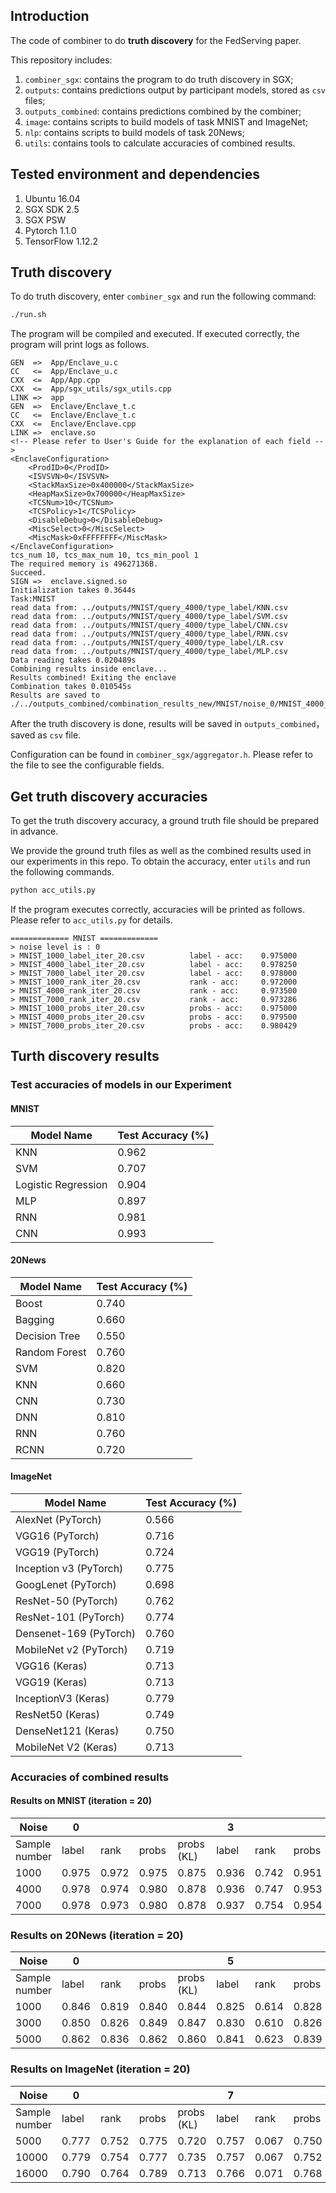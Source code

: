 
## Introduction

The code of combiner to do **truth discovery** for the FedServing paper.

This repository includes:
1. `combiner_sgx`: contains the program to do truth discovery in SGX;
2. `outputs`: contains predictions output by participant models, stored as  `csv` files;
3. `outputs_combined`: contains predictions combined by the combiner;
3. `image`: contains scripts to build models of task MNIST and ImageNet;
3. `nlp`: contains scripts to build models of task 20News;
4. `utils`: contains tools to calculate accuracies of combined results.

 
## Tested environment and dependencies
1. Ubuntu 16.04
2. SGX SDK 2.5
3. SGX PSW
4. Pytorch 1.1.0
5. TensorFlow 1.12.2


## Truth discovery

To do truth discovery, enter `combiner_sgx` and run the following command:

```bash
./run.sh
```
The program will be compiled and executed. If executed correctly, the program will print logs as follows.
```
GEN  =>  App/Enclave_u.c
CC   <=  App/Enclave_u.c
CXX  <=  App/App.cpp
CXX  <=  App/sgx_utils/sgx_utils.cpp
LINK =>  app
GEN  =>  Enclave/Enclave_t.c
CC   <=  Enclave/Enclave_t.c
CXX  <=  Enclave/Enclave.cpp
LINK =>  enclave.so
<!-- Please refer to User's Guide for the explanation of each field -->
<EnclaveConfiguration>
    <ProdID>0</ProdID>
    <ISVSVN>0</ISVSVN>
    <StackMaxSize>0x400000</StackMaxSize>
    <HeapMaxSize>0x700000</HeapMaxSize>
    <TCSNum>10</TCSNum>
    <TCSPolicy>1</TCSPolicy>
    <DisableDebug>0</DisableDebug>
    <MiscSelect>0</MiscSelect>
    <MiscMask>0xFFFFFFFF</MiscMask>
</EnclaveConfiguration>
tcs_num 10, tcs_max_num 10, tcs_min_pool 1
The required memory is 49627136B.
Succeed.
SIGN =>  enclave.signed.so
Initialization takes 0.3644s
Task:MNIST
read data from: ../outputs/MNIST/query_4000/type_label/KNN.csv
read data from: ../outputs/MNIST/query_4000/type_label/SVM.csv
read data from: ../outputs/MNIST/query_4000/type_label/CNN.csv
read data from: ../outputs/MNIST/query_4000/type_label/RNN.csv
read data from: ../outputs/MNIST/query_4000/type_label/LR.csv
read data from: ../outputs/MNIST/query_4000/type_label/MLP.csv
Data reading takes 0.020489s
Combining results inside enclave...
Results combined! Exiting the enclave
Combination takes 0.010545s
Results are saved to ./../outputs_combined/combination_results_new/MNIST/noise_0/MNIST_4000_label_iter_16.csv
```
After the truth discovery is done, results will be saved in `outputs_combined`，saved as `csv` file.


Configuration can be found in `combiner_sgx/aggregator.h`. Please refer to the file to see the configurable fields.


## Get truth discovery accuracies



To get the truth discovery accuracy, a ground truth file should be prepared in advance.

We provide the ground truth files as well as the combined results used in our experiments in this repo. To obtain the accuracy, enter `utils` and run the following commands.
``` bash
python acc_utils.py
```
If the program executes correctly, accuracies will be printed as follows. Please refer to `acc_utils.py` for details.
```
============= MNIST =============
> noise level is : 0
> MNIST_1000_label_iter_20.csv          label - acc:    0.975000
> MNIST_4000_label_iter_20.csv          label - acc:    0.978250
> MNIST_7000_label_iter_20.csv          label - acc:    0.978000
> MNIST_1000_rank_iter_20.csv           rank - acc:     0.972000
> MNIST_4000_rank_iter_20.csv           rank - acc:     0.973500
> MNIST_7000_rank_iter_20.csv           rank - acc:     0.973286
> MNIST_1000_probs_iter_20.csv          probs - acc:    0.975000
> MNIST_4000_probs_iter_20.csv          probs - acc:    0.979500
> MNIST_7000_probs_iter_20.csv          probs - acc:    0.980429
```




## Turth discovery results

### Test accuracies of models in our Experiment

#### MNIST
| Model Name          | Test Accuracy (%) |
|---------------------|-------------------|
| KNN                 | 0.962             |
| SVM                 | 0.707             |
| Logistic Regression | 0.904             |
| MLP                 | 0.897             |
| RNN                 | 0.981             |
| CNN                 | 0.993             |

#### 20News
| Model Name    | Test Accuracy (%) |
|---------------|-------------------|
| Boost         | 0.740              |
| Bagging       | 0.660              |
| Decision Tree | 0.550              |
| Random Forest | 0.760              |
| SVM           | 0.820              |
| KNN           | 0.660              |
| CNN           | 0.730              |
| DNN           | 0.810              |
| RNN           | 0.760              |
| RCNN          | 0.720              |

#### ImageNet
| Model Name             | Test Accuracy (%) |
|------------------------|-------------------|
| AlexNet (PyTorch)      | 0.566             |
| VGG16 (PyTorch)        | 0.716             |
| VGG19 (PyTorch)        | 0.724             |
| Inception v3 (PyTorch) | 0.775             |
| GoogLenet (PyTorch)    | 0.698             |
| ResNet-50 (PyTorch)    | 0.762             |
| ResNet-101 (PyTorch)   | 0.774             |
| Densenet-169 (PyTorch) | 0.760             |
| MobileNet v2 (PyTorch) | 0.719             |
| VGG16 (Keras)          | 0.713             |
| VGG19 (Keras)          | 0.713             |
|  InceptionV3 (Keras)   | 0.779             |
|  ResNet50 (Keras)      | 0.749             |
|  DenseNet121 (Keras)   | 0.750             |
| MobileNet V2 (Keras)   | 0.713             |

### Accuracies of combined results

#### Results on MNIST (iteration = 20)
| Noise         | 0      |        |        |            | 3      |        |        |            | 5      |        |        |            |
|---------------|--------|--------|--------|------------|--------|--------|--------|------------|--------|--------|--------|------------|
| Sample number | label  | rank   | probs  | probs (KL) | label  | rank   | probs  | probs (KL) | label  | rank   | probs  | probs (KL) |
| 1000          | 0.975  | 0.972  | 0.975  | 0.875      | 0.936  | 0.742  | 0.951  | 0.324      | 0.272  | 0.253  | 0.467  | 0.124      |
| 4000          | 0.978  | 0.974  | 0.980  | 0.878      | 0.936  | 0.747  | 0.953  | 0.141      | 0.335  | 0.216  | 0.463  | 0.095      |
| 7000          | 0.978  | 0.973  | 0.980  | 0.878      | 0.937  | 0.754  | 0.954  | 0.097      | 0.274  | 0.232  | 0.469  | 0.101      |


### Results on 20News (iteration = 20)

| Noise         | 0      |        |        |            | 5      |        |        |            | 9      |        |        |            |
|---------------|--------|--------|--------|------------|--------|--------|--------|------------|--------|--------|--------|------------|
| Sample number | label  | rank   | probs  | probs (KL) | label  | rank   | probs  | probs (KL) | label  | rank   | probs  | probs (KL) |
| 1000          | 0.846  | 0.819  | 0.840  | 0.844      | 0.825  | 0.614  | 0.828  | 0.824      | 0.173  | 0.115  | 0.284  | 0.321      |
| 3000          | 0.850  | 0.826  | 0.849  | 0.847      | 0.830  | 0.610  | 0.826  | 0.821      | 0.147  | 0.111  | 0.277  | 0.320      |
| 5000          | 0.862  | 0.836  | 0.862  | 0.860      | 0.841  | 0.623  | 0.839  | 0.832      | 0.135  | 0.114  | 0.277  | 0.323      |


### Results on ImageNet (iteration = 20)
| Noise         | 0      |        |        |            | 7      |        |        |            | 14     |        |        |            |
|---------------|--------|--------|--------|------------|--------|--------|--------|------------|--------|--------|--------|------------|
| Sample number | label  | rank   | probs  | probs (KL) | label  | rank   | probs  | probs (KL) | label  | rank   | probs  | probs (KL) |
| 5000          | 0.777  | 0.752  | 0.775  | 0.720      | 0.757  | 0.067  | 0.750  | 0.718      | 0.591  | 0.0026 | 0.279  | 0.022      |
| 10000         | 0.779  | 0.754  | 0.777  | 0.735      | 0.757  | 0.067  | 0.752  | 0.704      | 0.010  | 0.0043 | 0.282  | 0.023      |
| 16000         | 0.790  | 0.764  | 0.789  | 0.713      | 0.766  | 0.071  | 0.768  | 0.713      | 0.010  | 0.0035 | 0.288  | 0.024      |




